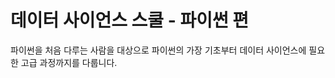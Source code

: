 데이터 사이언스 스쿨 - 파이썬 편
==============================================================================

파이썬을 처음 다루는 사람을 대상으로 파이썬의 가장 기초부터 데이터 사이언스에 
필요한 고급 과정까지를 다룹니다.
